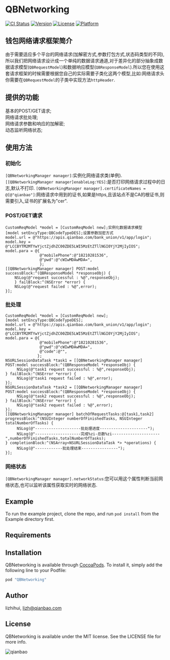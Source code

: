 # QBNetworking

[![CI Status](http://img.shields.io/travis/lizhihui/QBNetworking.svg?style=flat)](https://travis-ci.org/lizhihui/QBNetworking)
[![Version](https://img.shields.io/cocoapods/v/QBNetworking.svg?style=flat)](http://cocoapods.org/pods/QBNetworking)
[![License](https://img.shields.io/cocoapods/l/QBNetworking.svg?style=flat)](http://cocoapods.org/pods/QBNetworking)
[![Platform](https://img.shields.io/cocoapods/p/QBNetworking.svg?style=flat)](http://cocoapods.org/pods/QBNetworking)

## 钱包网络请求框架简介

由于需要适应多个平台的网络请求(加解密方式,参数打包方式,状态码类型的不同),所以我们把网络请求设计成一个单纯的数据请求通道,对于差异化的部分抽象成数据请求模型(`QBRequestModel`)和数据响应模型(`QBResponseModel`).所以您在使用这套请求框架的时候需要根据您自己的实际需要子类化这两个模型,比如:网络请求头你需要在`QBRequestModel`的子类中实现方法`httpHeader`.

## 提供的功能

基本的POST/GET请求;<br>
网络请求批处理;<br>
网络请求参数和响应的加解密;<br>
动态监听网络状态;<br>

## 使用方法

### 初始化

`[QBNetworkingManager manager]`:实例化网络请求类(单例).
`[[QBNetworkingManager manager]enableLog:YES]`:是否打印网络请求过程中的日志,默认不打印.
`[QBNetworkingManager manager].certificateNames = @[@"qianbao"]`:网络请求中用到的证书,如果是https,且该站点不是CA的根证书,则需要引入,证书的扩展名为"cer".

### POST/GET请求

```
CustomReqModel *model = [CustomReqModel new];实例化数据请求模型
[model setEncyType:QBCodeTypeDES];设置参数加密方式
model.url = @"https://apis.qianbao.com/bank_union/v1/app/login";
model.key = @"LCCBYTM2MTYwYjctZjdhZC00ZDE5LWI5MzEtZTllNGI0YjY2MjIyIOS";
model.para = @{
               @"mobilePhone":@"18210281536",
               @"pwd":@"cWIwMDAwMDA=",
               };
[[QBNetworkingManager manager] POST:model successBlock:^(QBResponseModel *responseObj) {
    NSLog(@"request successful : %@",responseObj);
    } failBlock:^(NSError *error) {
    NSLog(@"request failed : %@",error);
}];
```
### 批处理

```
CustomReqModel *model = [CustomReqModel new];
[model setEncyType:QBCodeTypeDES];
model.url = @"https://apis.qianbao.com/bank_union/v1/app/login";
model.key = @"LCCBYTM2MTYwYjctZjdhZC00ZDE5LWI5MzEtZTllNGI0YjY2MjIyIOS";
model.para = @{
               @"mobilePhone":@"18210281536",
               @"pwd":@"cWIwMDAwMDA=",
               @"code":@"",
              };
NSURLSessionDataTask *task1 = [[QBNetworkingManager manager] POST:model successBlock:^(QBResponseModel *responseObj) {
     NSLog(@"task1 request successful : %@",responseObj);
} failBlock:^(NSError *error) {
     NSLog(@"task1 request failed : %@",error);
}];
NSURLSessionDataTask *task2 = [[QBNetworkingManager manager] POST:model successBlock:^(QBResponseModel *responseObj) {
     NSLog(@"task2 request successful : %@",responseObj);
} failBlock:^(NSError *error) {
     NSLog(@"task2 request failed : %@",error);
}];
[[QBNetworkingManager manager] batchOfRequestTasks:@[task1,task2] progressBlock:^(NSUInteger numberOfFinishedTasks, NSUInteger totalNumberOfTasks) {
     NSLog(@"--------------------批处理进度---------------------");
     NSLog(@"--------------------完成%zi-总数%zi---------------------",numberOfFinishedTasks,totalNumberOfTasks);
} completionBlock:^(NSArray<NSURLSessionDataTask *> *operations) {
     NSLog(@"------------批处理结束----------------");
}];
```
### 网络状态

`[QBNetworkingManager manager].networkStatus`:您可以用这个属性判断当前网络状态,也可以监听该属性获取实时的网络状态.

## Example

To run the example project, clone the repo, and run `pod install` from the Example directory first.

## Requirements

## Installation

QBNetworking is available through [CocoaPods](http://cocoapods.org). To install
it, simply add the following line to your Podfile:

```ruby
pod "QBNetworking"
```

## Author

lizhihui, lizh@qianbao.com

## License

QBNetworking is available under the MIT license. See the LICENSE file for more info.

![qianbao](http://www.qianbao.com/)


